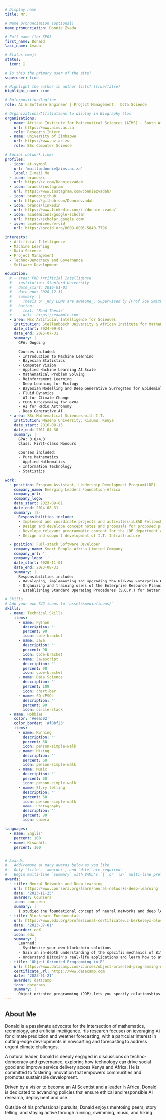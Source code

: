 ```yaml
---
# Display name
title: Mr.

# Name pronunciation (optional)
name_pronunciation: Donnie Zvada

# Full name (for SEO)
first_name: Donald
last_name: Zvada

# Status emoji
status:
  icon: 🤯

# Is this the primary user of the site?
superuser: true

# Highlight the author in author lists? (true/false)
highlight_name: true

# Role/position/tagline
role: AI & Software Engineer | Project Management | Data Science

# Organizations/Affiliations to display in Biography blox
organizations:
  - name: African Institute for Mathematical Sciences (AIMS) - South Africa
    url: https://www.aims.ac.za
    role: Research Intern
  - name: University of Zimbabwe
    url: https://www.uz.ac.zw
    role: BSc Computer Science

# Social network links
profiles:
  - icon: at-symbol
    url: 'mailto:donnie@aims.ac.za'
    label: E-mail Me
  - icon: brands/x
    url: https://x.com/Donniezvadah
  - icon: brands/instagram
    url: https://www.instagram.com/donniezvadah/
  - icon: brands/github
    url: https://github.com/Donniezvadah
  - icon: brands/linkedin
    url: https://www.linkedin.com/in/donnie-zvada/
  - icon: academicons/google-scholar
    url: https://scholar.google.com/
  - icon: academicons/orcid
    url: https://orcid.org/0009-0006-5840-7796

interests:
  - Artificial Intelligence
  - Machine Learning
  - Data Science
  - Project Management
  - Techno-Democracy and Governance
  - Software Development

education:
  # - area: PhD Artificial Intelligence
  #   institution: Stanford University
  #   date_start: 2016-01-01
  #   date_end: 2020-12-31
  #   summary: |
  #     Thesis on _Why LLMs are awesome_. Supervised by [Prof Joe Smith](https://example.com). Presented papers at 5 IEEE conferences with the contributions being published in 2 Springer journals.
  #   button:
  #     text: 'Read Thesis'
  #     url: 'https://example.com'
  - area: Msc Artificial Intelligence for Sciences
    institution: Stellenbosch University & African Institute for Mathematical Sciences(AIMS) South Africa
    date_start: 2024-09-01
    date_end: 2025-07-31
    summary: |
      GPA: Ongoing

      Courses included:
      - Introduction to Machine Learning
      - Bayesian Statistics
      - Computer Vision
      - Applied Machine Learning At Scale
      - Mathematical Problem Solving
      - Reinforcement Learning
      - Deep Learning for Ecology
      - Bayesian Modelling and Deep Generative Surrogates for Epidemiology
      - Fluid Dynamics
      - AI for Climate Change
      - CUDA Programming for GPUs
      - AI for Radio Astronomy
      - Deep Generative AI
  - area: BSc Mathematical Sciences with I.T.
    institution: Maseno University, Kisumu, Kenya
    date_start: 2016-08-15
    date_end: 2021-04-30
    summary: |
      GPA: 3.8/4.0
      Class: First-class Honours
      
      Courses included:
      - Pure Mathematics
      - Applied Mathematics
      - Information Technology
      - Statistics
      
work:
  - position: Program Assistant, Leadership Development Program(LDP)
    company_name: Emerging Leaders Foundation-Africa
    company_url: ''
    company_logo: ''
    date_start: 2023-09-01
    date_end: 2024-08-31
    summary: |2-
      Responsibilities include:
      - Implement and coordinate projects and activities(iLEAD Fellowship, NOW US! Awards & St Andrews Turi Leadership Award)
      - Design and develope concept notes and proposals for proposed projects and initiatives within the LDP department.
      - Develope relevant programmatic content for the LDP department and other departments.
      - Design and support development of I.T. Infrastructure

  - position: Full-stack Software Developer
    company_name: Smart People Africa Limited Company
    company_url: ''
    company_logo: ''
    date_start: 2020-11-01
    date_end: 2023-08-31
    summary: |
      Responsibilities include:
      - Developing, implementing and upgrading the PickPay Enterprise Resource Planning (E.R.P.) Project
      - Organizing and training users of the Enterprise Resource Planning Water utility system.
      - Establishing Standard Operating Procedures (S.O.P.) for better teamwork, order and quality control.

# Skills
# Add your own SVG icons to `assets/media/icons/`
skills:
  - name: Technical Skills
    items:
      - name: Python
        description: ''
        percent: 90
        icon: code-bracket
      - name: Java
        description: ''
        percent: 90
        icon: code-bracket
      - name: Javascript
        description: ''
        percent: 90
        icon: code-bracket
      - name: Data Science
        description: ''
        percent: 100
        icon: chart-bar
      - name: SQL/PSQL
        description: ''
        percent: 90
        icon: circle-stack
  - name: Hobbies
    color: '#eeac02'
    color_border: '#f0bf23'
    items:
      - name: Running
        description: ''
        percent: 60
        icon: person-simple-walk
      - name: Hiking
        description: ''
        percent: 60
        icon: person-simple-walk
      - name: Music
        description: ''
        percent: 60
        icon: person-simple-walk
      - name: Story telling
        description: ''
        percent: 60
        icon: person-simple-walk
      - name: Photography
        description: ''
        percent: 80
        icon: camera

languages:
  - name: English
    percent: 100
  - name: Kiswahili
    percent: 100
  

# Awards.
#   Add/remove as many awards below as you like.
#   Only `title`, `awarder`, and `date` are required.
#   Begin multi-line `summary` with YAML's `|` or `|2-` multi-line prefix and indent 2 spaces below.
awards:
  - title: Neural Networks and Deep Learning
    url: https://www.coursera.org/learn/neural-networks-deep-learning
    date: '2023-11-25'
    awarder: Coursera
    icon: coursera
    summary: |
      I studied the foundational concept of neural networks and deep learning. By the end, I was familiar with the significant technological trends driving the rise of deep learning; build, train, and apply fully connected deep neural networks; implement efficient (vectorized) neural networks; identify key parameters in a neural network's architecture; and apply deep learning to your own applications.
  - title: Blockchain Fundamentals
    url: https://www.edx.org/professional-certificate/uc-berkeleyx-blockchain-fundamentals
    date: '2023-07-01'
    awarder: edX
    icon: edx
    summary: |
      Learned:
      - Synthesize your own blockchain solutions
      - Gain an in-depth understanding of the specific mechanics of Bitcoin
      - Understand Bitcoin's real-life applications and learn how to attack and destroy Bitcoin, Ethereum, smart contracts and Dapps, and alternatives to Bitcoin's Proof-of-Work consensus algorithm
  - title: 'Object-Oriented Programming in R'
    url: https://www.datacamp.com/courses/object-oriented-programming-with-s3-and-r6-in-r
    certificate_url: https://www.datacamp.com
    date: '2023-01-21'
    awarder: datacamp
    icon: datacamp
    summary: |
      Object-oriented programming (OOP) lets you specify relationships between functions and the objects that they can act on, helping you manage complexity in your code. This is an intermediate level course, providing an introduction to OOP, using the S3 and R6 systems. S3 is a great day-to-day R programming tool that simplifies some of the functions that you write. R6 is especially useful for industry-specific analyses, working with web APIs, and building GUIs.
---
```


## About Me

Donald is a passionate advocate for the intersection of mathematics, technology, and artificial intelligence. His research focuses on leveraging AI for climate prediction and weather forecasting, with a particular interest in cutting-edge developments in nowcasting and forecasting to address urgent climate challenges.

A natural leader, Donald is deeply engaged in discussions on techno-democracy and governance, exploring how technology can drive social good and improve service delivery across Kenya and Africa. He is committed to fostering innovation that empowers communities and promotes sustainable development.

Driven by a vision to become an AI Scientist and a leader in Africa, Donald is dedicated to advancing policies that ensure ethical and responsible AI research, deployment and use.

Outside of his professional pursuits, Donald enjoys mentoring peers, story telling, and staying active through running, swimming, music, and hiking.
